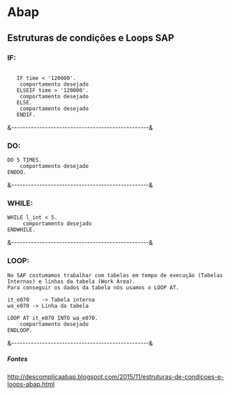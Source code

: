 # Abap

## Estruturas de condições e Loops SAP

### IF: 

```abap

   IF time < '120000'.
    comportamento desejado
   ELSEIF time > '120000'.
    comportamento desejado
   ELSE.
    comportamento desejado
   ENDIF. 
```

&-------------------------------------------------&

### DO:

    DO 5 TIMES.
        comportamento desejado
    ENDDO.    

&-------------------------------------------------&

### WHILE:

    WHILE l_int < 5.
         comportamento desejado
    ENDWHILE.

&-------------------------------------------------&

### LOOP:

    No SAP costumamos trabalhar com tabelas em tempo de execução (Tabelas Internas) e linhas da tabela (Work Area).
    Para conseguir os dados da tabela nós usamos o LOOP AT.

    it_e070    -> Tabela interna
    wa_e070 -> Linha da tabela

    LOOP AT it_e070 INTO wa_e070.
        comportamento desejado
    ENDLOOP.

&-------------------------------------------------&









##### Fontes

http://descomplicaabap.blogspot.com/2015/11/estruturas-de-condicoes-e-loops-abap.html
